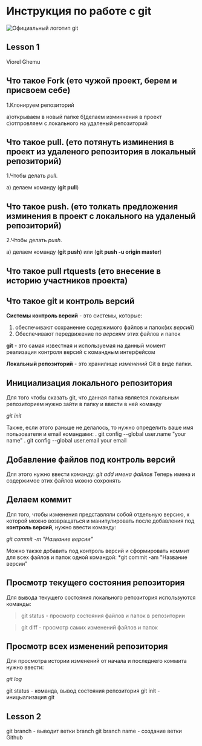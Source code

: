 # Инструкция по работе с git
![Официальный логотип git](logo.png)

## Lesson 1

Viorel Ghemu

## Что такое Fork (**ето чужой проект, берем и присвоем себе**)

1.Клонируем репозиторий

а)открываем в новый папке
б)делаем изминнения в проект
с)отпровляем с локального на удаленый репозиторий

## Что такое pull. (**ето потянуть изминения в проект из удаленого репозитория в локальный репозиторий**)

1.Чтобы делать _pull_.

а) делаем команду (**git pull**)

## Что такое push. (**ето толкать предложения изминения в проект с локального на удаленый репозиторий**)

2.Чтобы делать _push_.

а) делаем команду (**git push**) или (**git push -u origin master**)

## Что такое pull rtquests (**ето внесение в историю участников проекта**)






## Что такое git и контроль версий
**Системы контроль версий** - это системы, которые: 
1. обеспечивают сохранение содержимого файлов и папок(их *версий*)
2. Обеспечивают передвижение по *версиям* этих файлов и папок

**git** - это самая известная и используемая на данный момент реализация контроля версий с командным интерфейсом

**Локальный репозиторий** - это хранилище *изменений* Git в виде папки.

## Инициализация локального репозитория

Для того чтобы сказать git, что данная папка является локальным репозиторием нужно зайти в папку и ввести в ней команду

*git init*

Также, если этого раньше не делалось, то нужно определить ваше имя пользователя и email командами:
. git config --global user.name "your name"
. git config --global user.email your email 

## Добавление файлов под контроль версий

Для этого нужно ввести команду:
*git add имена файлов*
Теперь имена и содержимое этих файлов можно сохронять

## Делаем коммит

Для того, чтобы изменения представляли собой отдельную версию, к которой можно возвращаться и манипулировать после добавления под **контроль версий**, нужно ввести команду:

*git commit -m "Название версии"*

Можно также добавить под контроль версий и сформировать коммит для всех  файлов и папок одной командой:
*git commit -am "Название версии"

## Просмотр текущего состояния репозитория
Для вывода текущего состояния локального репозитория используются команды:

>git status - просмотр состояния файлов и папок в репозитории

> git diff - просмотр самих изменений файлов и папок

## Просмотр всех изменений репозитория

Для просмотра истории изменений от начала и последнего коммита нужно ввести:

*git log*

git status - команда, вывод состояния репозитория
git init - иницыализация git
## Lesson 2
git branch - выводит ветки
branch
git branch name - создание ветки
Github

